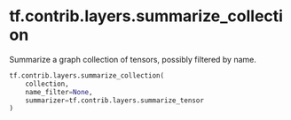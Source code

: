 <div itemscope itemtype="http://developers.google.com/ReferenceObject">
<meta itemprop="name" content="tf.contrib.layers.summarize_collection" />
<meta itemprop="path" content="Stable" />
</div>

# tf.contrib.layers.summarize_collection

Summarize a graph collection of tensors, possibly filtered by name.

``` python
tf.contrib.layers.summarize_collection(
    collection,
    name_filter=None,
    summarizer=tf.contrib.layers.summarize_tensor
)
```

<!-- Placeholder for "Used in" -->
